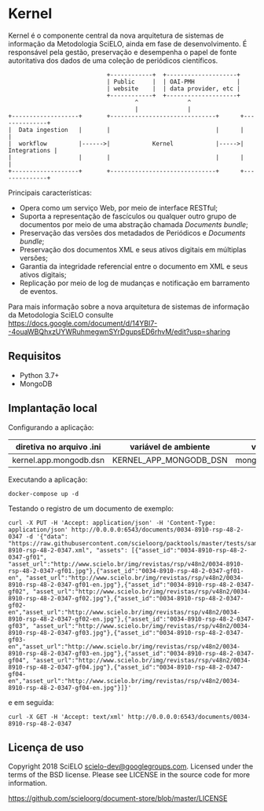 # Kernel

Kernel é o componente central da nova arquitetura de sistemas de informação da
Metodologia SciELO, ainda em fase de desenvolvimento. É responsável pela gestão,
preservação e desempenha o papel de fonte autoritativa dos dados de uma coleção
de periódicos científicos.

```
                            +------------+  +--------------------+
                            | Public     |  | OAI-PMH            |
                            | website    |  | data provider, etc |
                            +------------+  +--------------------+
                                    ^              ^
                                    |              |
+-------------------+       +------------------------------+      +--------------+
|  Data ingestion   |       |                              |      |              |
|  workflow         |------>|            Kernel            |----->| Integrations |
|                   |       |                              |      |              |
+-------------------+       +------------------------------+      +--------------+
```

Principais características:

* Opera como um serviço Web, por meio de interface RESTful;
* Suporta a representação de fascículos ou qualquer outro grupo de documentos
por meio de uma abstração chamada *Documents bundle*;
* Preservação das versões dos metadados de Periódicos e *Documents bundle*;
* Preservação dos documentos XML e seus ativos digitais em múltiplas versões;
* Garantia da integridade referencial entre o documento em XML e seus ativos
digitais;
* Replicação por meio de log de mudanças e notificação em barramento de eventos.

Para mais informação sobre a nova arquitetura de sistemas de informação da Metodologia SciELO consulte https://docs.google.com/document/d/14YBl7--4ouaWBQhxzUYWRuhmegwnSYrDgupsED6rhvM/edit?usp=sharing

## Requisitos

* Python 3.7+
* MongoDB


## Implantação local

Configurando a aplicação:


diretiva no arquivo .ini | variável de ambiente   | valor padrão
-------------------------|------------------------|--------------------
kernel.app.mongodb.dsn   | KERNEL_APP_MONGODB_DSN | mongodb://db:27017



Executando a aplicação:

```docker-compose up -d```

Testando o registro de um documento de exemplo:

```
curl -X PUT -H 'Accept: application/json' -H 'Content-Type: application/json' http://0.0.0.0:6543/documents/0034-8910-rsp-48-2-0347 -d '{"data": "https://raw.githubusercontent.com/scieloorg/packtools/master/tests/samples/0034-8910-rsp-48-2-0347.xml", "assets": [{"asset_id":"0034-8910-rsp-48-2-0347-gf01", "asset_url":"http://www.scielo.br/img/revistas/rsp/v48n2/0034-8910-rsp-48-2-0347-gf01.jpg"},{"asset_id":"0034-8910-rsp-48-2-0347-gf01-en", "asset_url":"http://www.scielo.br/img/revistas/rsp/v48n2/0034-8910-rsp-48-2-0347-gf01-en.jpg"},{"asset_id":"0034-8910-rsp-48-2-0347-gf02", "asset_url":"http://www.scielo.br/img/revistas/rsp/v48n2/0034-8910-rsp-48-2-0347-gf02.jpg"},{"asset_id":"0034-8910-rsp-48-2-0347-gf02-en","asset_url":"http://www.scielo.br/img/revistas/rsp/v48n2/0034-8910-rsp-48-2-0347-gf02-en.jpg"},{"asset_id":"0034-8910-rsp-48-2-0347-gf03", "asset_url":"http://www.scielo.br/img/revistas/rsp/v48n2/0034-8910-rsp-48-2-0347-gf03.jpg"},{"asset_id":"0034-8910-rsp-48-2-0347-gf03-en","asset_url":"http://www.scielo.br/img/revistas/rsp/v48n2/0034-8910-rsp-48-2-0347-gf03-en.jpg"},{"asset_id":"0034-8910-rsp-48-2-0347-gf04", "asset_url":"http://www.scielo.br/img/revistas/rsp/v48n2/0034-8910-rsp-48-2-0347-gf04.jpg"},{"asset_id":"0034-8910-rsp-48-2-0347-gf04-en","asset_url":"http://www.scielo.br/img/revistas/rsp/v48n2/0034-8910-rsp-48-2-0347-gf04-en.jpg"}]}'
```

e em seguida:

```
curl -X GET -H 'Accept: text/xml' http://0.0.0.0:6543/documents/0034-8910-rsp-48-2-0347
```

## Licença de uso

Copyright 2018 SciELO <scielo-dev@googlegroups.com>. Licensed under the terms
of the BSD license. Please see LICENSE in the source code for more
information.

https://github.com/scieloorg/document-store/blob/master/LICENSE
